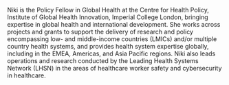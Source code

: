 Niki is the Policy Fellow in Global Health at the Centre for Health Policy, Institute of Global Health Innovation, Imperial College London, bringing expertise in global health and international development. She works across projects and grants to support the delivery of research and policy encompassing low- and middle-income countries (LMICs) and/or multiple country health systems, and provides health system expertise globally, including in the EMEA, Americas, and Asia Pacific regions. Niki also leads operations and research conducted by the Leading Health Systems Network (LHSN) in the areas of healthcare worker safety and cybersecurity in healthcare.